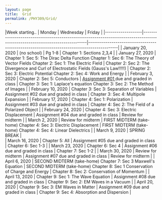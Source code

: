```yaml
---
layout: page
title:  Grid
permalink: /PHY309/Grid/
---
```


|Week starting..   | Monday            | Wednesday                                                                                                                     | Friday                                                                                      |
|-------------------|-------------------------------------------------------------------------------------------------------------------------------|---------------------------------------------------------------------------------------------|
| January 20, 2020  | \(no school\)                                                                                                                 | Pg 1\-8                                                                                     | Chapter 1: Sections 2,3,4                                                              |
| January 27, 2020  | Chapter 1: Sec 5: The Dirac Delta Function Chapter 1: Sec 6: The Theory of Vector Fields Chapter 2: Sec 1: The Electric Field | Chapter 2: Sec 2: The Divergence and Curl of Electrostatic Fields \(Gauss's Law\!\!\!\!\!\) | Chapter 2: Sec 3: Electric Potential Chapter 2: Sec 4: Work and Energy      |
| February 3, 2020  | Chapter 2: Sec 5: Conductors                                                                                                  | <a href='/PHY309/assignments/A1.pdf' >Assignment \#01 </a> due and graded in class                                                     | Chapter 3: Sec 1: Laplace's equation Chapter 3: Sec 2: The Method of Images |
| February 10, 2020 | Chapter 3: Sec 3: Separation of Variables                                                                                     | Assignment \#02 due and graded in class                                                     | Chapter 3: Sec 4: Multipole Expansion                                       |
| February 17, 2020 | Chapter 4: Sec 1: Polarization                                                                                                | Assignment \#03 due and graded in class                                                     | Chapter 4: Sec 2: The Field of a Polarized Object                           |
| February 24, 2020 | Chapter 4: Sec 3: Electric Displacement                                                                                       | Assignment \#04 due and graded in class                                                     | Review for midterm                                                          |
| March 2, 2020     | Review for midterm                                                                                                            | FIRST MIDTERM \(take\-home\)  Chapter 4: Sec 3: Electric Displacement                       | FIRST MIDTERM \(take\-home\)  Chapter 4: Sec 4: Linear Dielectrics          |
| March 9, 2020     | SPRING BREAK  |   
| March 16, 2020    | Chapter 5: All                                                                                                                | Assignment \#05 due and graded in class                                                     | Chapter 6: Sec 1\-3                                                         |
| March 23, 2020    | Chapter 6: Sec 4                                                                                                              | Assignment \#06 due and graded in class                                                     | Chapter 7: Sec 1\-2                                                         |
| March 30, 2020    | Review for midterm                                                                                                            | Assignment \#07 due and graded in class                                                     | Review for midterm                                                          |
| April 6, 2020     | SECOND MIDTERM \(take\-home\) Chapter 7: Sec 3 Maxwell's Equation                                                             | SECOND MIDTERM \(take\-home\) Chapter 8: Sec 1 Conservation of Charge and Energy            | Chapter 8: Sec 2: Conservation of Momentum                                  |
| April 13, 2020    | Chapter 9: Sec 1: The Wave Equation                                                                                           | Assignment \#08 due and graded in class                                                     | Chapter 9: Sec 2: EM Waves in a Vacuum                                      |
| April 20, 2020    | Chapter 9: Sec 3: EM Waves in Matter                                                                                          | Assignment \#09 due and graded in class                                                     | Chapter 9: Sec 4: Absorption and Dispersion                                 |

